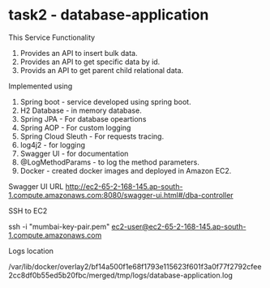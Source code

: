
# task2 - database-application

This Service Functionality
1. Provides an API to insert bulk data.
2. Provides an API to get specific data by id.
3. Provids an API to get parent child relational data.

Implemented using 
1. Spring boot - service developed using spring boot.
2. H2 Database - in memory database.
3. Spring JPA  - For database opeartions
4. Spring AOP  - For custom logging
5. Spring Cloud Sleuth -  For requests tracing.
6. log4j2 - for logging
7. Swagger UI - for documentation
8. @LogMethodParams - to log the method parameters.
9. Docker - created docker images and deployed in Amazon EC2.

Swagger UI URL
http://ec2-65-2-168-145.ap-south-1.compute.amazonaws.com:8080/swagger-ui.html#/dba-controller

SSH to EC2

ssh -i "mumbai-key-pair.pem" ec2-user@ec2-65-2-168-145.ap-south-1.compute.amazonaws.com

Logs location

/var/lib/docker/overlay2/bf14a500f1e68f1793e115623f601f3a0f77f2792cfee2cc8df0b55ed5b20fbc/merged/tmp/logs/database-application.log
 
